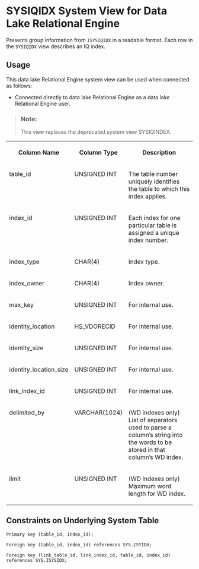 <!-- loioa5ced8e284f21015ab2ff0b760c385d2 -->

# SYSIQIDX System View for Data Lake Relational Engine

Presents group information from `ISYSIQIDX` in a readable format. Each row in the `SYSIQIDX` view describes an IQ index.



<a name="loioa5ced8e284f21015ab2ff0b760c385d2__section_v1w_qbq_b4b"/>

## Usage

This data lake Relational Engine system view can be used when connected as follows:

-   Connected directly to data lake Relational Engine as a data lake Relational Engine user.



> ### Note:  
> This view replaces the deprecated system view SYSIQINDEX.


<table>
<tr>
<th valign="top">

Column Name

</th>
<th valign="top">

Column Type

</th>
<th valign="top">

Description

</th>
</tr>
<tr>
<td valign="top">

table\_id

</td>
<td valign="top">

UNSIGNED INT

</td>
<td valign="top">

The table number uniquely identifies the table to which this index applies.

</td>
</tr>
<tr>
<td valign="top">

index\_id

</td>
<td valign="top">

UNSIGNED INT

</td>
<td valign="top">

Each index for one particular table is assigned a unique index number.

</td>
</tr>
<tr>
<td valign="top">

index\_type

</td>
<td valign="top">

CHAR\(4\)

</td>
<td valign="top">

Index type.

</td>
</tr>
<tr>
<td valign="top">

index\_owner

</td>
<td valign="top">

CHAR\(4\)

</td>
<td valign="top">

Index owner.

</td>
</tr>
<tr>
<td valign="top">

max\_key

</td>
<td valign="top">

UNSIGNED INT

</td>
<td valign="top">

For internal use.

</td>
</tr>
<tr>
<td valign="top">

identity\_location

</td>
<td valign="top">

HS\_VDORECID

</td>
<td valign="top">

For internal use.

</td>
</tr>
<tr>
<td valign="top">

identity\_size

</td>
<td valign="top">

UNSIGNED INT

</td>
<td valign="top">

For internal use.

</td>
</tr>
<tr>
<td valign="top">

identity\_location\_size

</td>
<td valign="top">

UNSIGNED INT

</td>
<td valign="top">

For internal use.

</td>
</tr>
<tr>
<td valign="top">

link\_index\_id

</td>
<td valign="top">

UNSIGNED INT

</td>
<td valign="top">

For internal use.

</td>
</tr>
<tr>
<td valign="top">

delimited\_by

</td>
<td valign="top">

VARCHAR\(1024\)

</td>
<td valign="top">

\(WD indexes only\) List of separators used to parse a column’s string into the words to be stored in that column’s WD index.

</td>
</tr>
<tr>
<td valign="top">

limit

</td>
<td valign="top">

UNSIGNED INT

</td>
<td valign="top">

\(WD indexes only\) Maximum word length for WD index.

</td>
</tr>
</table>



## Constraints on Underlying System Table

```
Primary key (table_id, index_id);
```

```
Foreign key (table_id, index_id) references SYS.ISYIDX;
```

```
Foreign key (link_table_id, link_index_id, table_id, index_id) references SYS.ISYSIDX;
```

